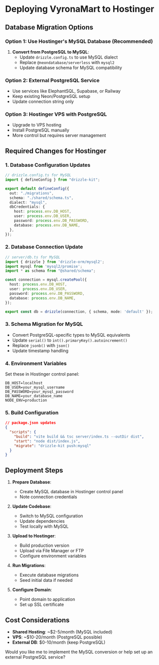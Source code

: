 # Deploying VyronaMart to Hostinger

## Database Migration Options

### Option 1: Use Hostinger's MySQL Database (Recommended)
1. **Convert from PostgreSQL to MySQL**:
   - Update `drizzle.config.ts` to use MySQL dialect
   - Replace `@neondatabase/serverless` with `mysql2`
   - Update database schema for MySQL compatibility

### Option 2: External PostgreSQL Service
- Use services like ElephantSQL, Supabase, or Railway
- Keep existing Neon/PostgreSQL setup
- Update connection string only

### Option 3: Hostinger VPS with PostgreSQL
- Upgrade to VPS hosting
- Install PostgreSQL manually
- More control but requires server management

## Required Changes for Hostinger

### 1. Database Configuration Updates
```typescript
// drizzle.config.ts for MySQL
import { defineConfig } from "drizzle-kit";

export default defineConfig({
  out: "./migrations",
  schema: "./shared/schema.ts",
  dialect: "mysql",
  dbCredentials: {
    host: process.env.DB_HOST,
    user: process.env.DB_USER,
    password: process.env.DB_PASSWORD,
    database: process.env.DB_NAME,
  },
});
```

### 2. Database Connection Update
```typescript
// server/db.ts for MySQL
import { drizzle } from 'drizzle-orm/mysql2';
import mysql from 'mysql2/promise';
import * as schema from "@shared/schema";

const connection = mysql.createPool({
  host: process.env.DB_HOST,
  user: process.env.DB_USER,
  password: process.env.DB_PASSWORD,
  database: process.env.DB_NAME,
});

export const db = drizzle(connection, { schema, mode: 'default' });
```

### 3. Schema Migration for MySQL
- Convert PostgreSQL-specific types to MySQL equivalents
- Update `serial()` to `int().primaryKey().autoincrement()`
- Replace `jsonb()` with `json()`
- Update timestamp handling

### 4. Environment Variables
Set these in Hostinger control panel:
```
DB_HOST=localhost
DB_USER=your_mysql_username
DB_PASSWORD=your_mysql_password
DB_NAME=your_database_name
NODE_ENV=production
```

### 5. Build Configuration
```json
// package.json updates
{
  "scripts": {
    "build": "vite build && tsc server/index.ts --outDir dist",
    "start": "node dist/index.js",
    "migrate": "drizzle-kit push:mysql"
  }
}
```

## Deployment Steps

1. **Prepare Database**:
   - Create MySQL database in Hostinger control panel
   - Note connection credentials

2. **Update Codebase**:
   - Switch to MySQL configuration
   - Update dependencies
   - Test locally with MySQL

3. **Upload to Hostinger**:
   - Build production version
   - Upload via File Manager or FTP
   - Configure environment variables

4. **Run Migrations**:
   - Execute database migrations
   - Seed initial data if needed

5. **Configure Domain**:
   - Point domain to application
   - Set up SSL certificate

## Cost Considerations
- **Shared Hosting**: ~$2-5/month (MySQL included)
- **VPS**: ~$10-20/month (PostgreSQL possible)
- **External DB**: $0-10/month (keep PostgreSQL)

Would you like me to implement the MySQL conversion or help set up an external PostgreSQL service?